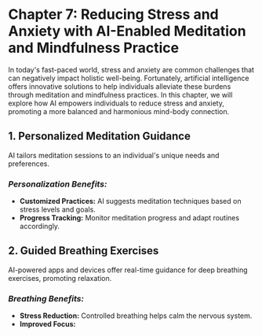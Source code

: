 Chapter 7: Reducing Stress and Anxiety with AI-Enabled Meditation and Mindfulness Practice
==========================================================================================

In today's fast-paced world, stress and anxiety are common challenges that can negatively impact holistic well-being. Fortunately, artificial intelligence offers innovative solutions to help individuals alleviate these burdens through meditation and mindfulness practices. In this chapter, we will explore how AI empowers individuals to reduce stress and anxiety, promoting a more balanced and harmonious mind-body connection.

**1. Personalized Meditation Guidance**
---------------------------------------

AI tailors meditation sessions to an individual's unique needs and preferences.

### *Personalization Benefits:*

* **Customized Practices:** AI suggests meditation techniques based on stress levels and goals.
* **Progress Tracking:** Monitor meditation progress and adapt routines accordingly.

**2. Guided Breathing Exercises**
---------------------------------

AI-powered apps and devices offer real-time guidance for deep breathing exercises, promoting relaxation.

### *Breathing Benefits:*

* **Stress Reduction:** Controlled breathing helps calm the nervous system.
* **Improved Focus:**
